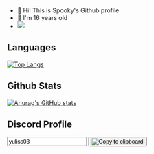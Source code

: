 <br />

- 👋 Hi! This is Spooky's Github profile
- 🎉 I'm 16 years old
- ![](https://komarev.com/ghpvc/?username=SpookyGS&color=red)
  
## Languages
[![Top Langs](https://github-readme-stats.vercel.app/api/top-langs/?username=SpookyGS&theme=tokyonight&langs_count=8)](https://github.com/anuraghazra/github-readme-stats)
## Github Stats
[![Anurag's GitHub stats](https://github-readme-stats.vercel.app/api?username=SpookyGS&count_private=true&show_icons=true&theme=tokyonight)](https://github.com/anuraghazra/github-readme-stats)
## Discord Profile
<!-- Target -->
<input id="foo" value="yuliss03" />

<!-- Trigger -->
<button class="btn" data-clipboard-target="#foo">
  <img src="https://www.google.com/url?sa=i&url=https%3A%2F%2Fdiscord.com%2Fbranding&psig=AOvVaw0y4VHG_lwYmzUdoV1m5evB&ust=1699052096125000&source=images&cd=vfe&opi=89978449&ved=0CBEQjRxqFwoTCIiun7e0poIDFQAAAAAdAAAAABAE" alt="Copy to clipboard" />
</button>
